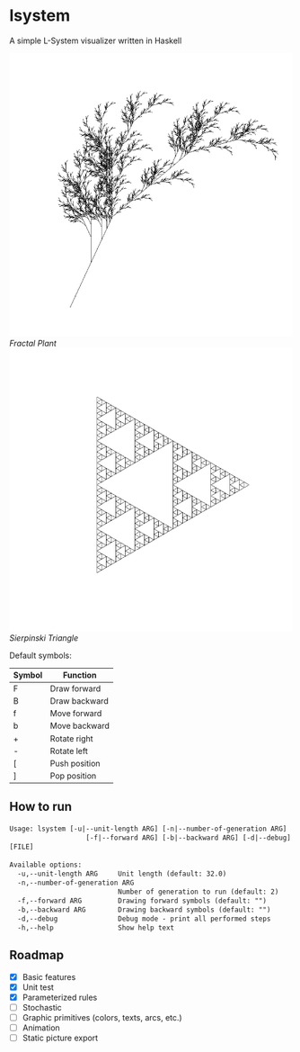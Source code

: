 # lsystem

A simple L-System visualizer written in Haskell

![Fractal plant](./img/fern.png)
*Fractal Plant*
![Fractal plant](./img/sierpinski.png)
*Sierpinski Triangle*



Default symbols:

| Symbol | Function      |
| ------ | ------------- |
| F      | Draw forward  |
| B      | Draw backward |
| f      | Move forward  |
| b      | Move backward |
| +      | Rotate right  |
| -      | Rotate left   |
| [      | Push position |
| ]      | Pop position  |

## How to run

```text
Usage: lsystem [-u|--unit-length ARG] [-n|--number-of-generation ARG] 
                   [-f|--forward ARG] [-b|--backward ARG] [-d|--debug] [FILE]

Available options:
  -u,--unit-length ARG     Unit length (default: 32.0)
  -n,--number-of-generation ARG
                           Number of generation to run (default: 2)
  -f,--forward ARG         Drawing forward symbols (default: "")
  -b,--backward ARG        Drawing backward symbols (default: "")
  -d,--debug               Debug mode - print all performed steps
  -h,--help                Show help text
```

## Roadmap

- [x] Basic features
- [x] Unit test
- [x] Parameterized rules
- [ ] Stochastic
- [ ] Graphic primitives (colors, texts, arcs, etc.)
- [ ] Animation
- [ ] Static picture export
